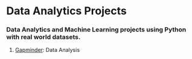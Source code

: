 # Data Analytics Projects

### Data Analytics and Machine Learning projects using Python with real world datasets.

1. [Gapminder](https://github.com/currentco/data-analytics): Data Analysis
